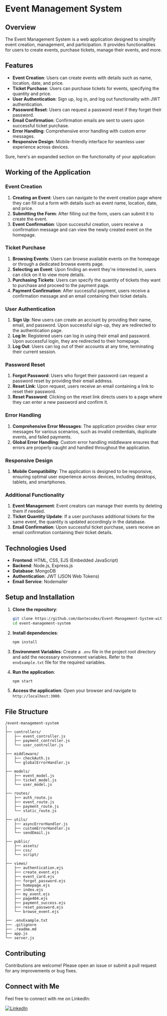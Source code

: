 # Event Management System

## Overview

The Event Management System is a web application designed to simplify event creation, management, and participation. It provides functionalities for users to create events, purchase tickets, manage their events, and more.

## Features

- **Event Creation**: Users can create events with details such as name, location, date, and price.
- **Ticket Purchase**: Users can purchase tickets for events, specifying the quantity and price.
- **User Authentication**: Sign up, log in, and log out functionality with JWT authentication.
- **Password Reset**: Users can request a password reset if they forget their password.
- **Email Confirmation**: Confirmation emails are sent to users upon successful ticket purchase.
- **Error Handling**: Comprehensive error handling with custom error messages.
- **Responsive Design**: Mobile-friendly interface for seamless user experience across devices.

Sure, here's an expanded section on the functionality of your application:

## Working of the Application

### Event Creation

1. **Creating an Event**: Users can navigate to the event creation page where they can fill out a form with details such as event name, location, date, and price.
2. **Submitting the Form**: After filling out the form, users can submit it to create the event.
3. **Event Confirmation**: Upon successful creation, users receive a confirmation message and can view the newly created event on the homepage.

### Ticket Purchase

1. **Browsing Events**: Users can browse available events on the homepage or through a dedicated browse events page.
2. **Selecting an Event**: Upon finding an event they're interested in, users can click on it to view more details.
3. **Purchasing Tickets**: Users can specify the quantity of tickets they want to purchase and proceed to the payment page.
4. **Payment Confirmation**: After successful payment, users receive a confirmation message and an email containing their ticket details.

### User Authentication

1. **Sign Up**: New users can create an account by providing their name, email, and password. Upon successful sign-up, they are redirected to the authentication page.
2. **Log In**: Registered users can log in using their email and password. Upon successful login, they are redirected to their homepage.
3. **Log Out**: Users can log out of their accounts at any time, terminating their current session.

### Password Reset

1. **Forgot Password**: Users who forget their password can request a password reset by providing their email address.
2. **Reset Link**: Upon request, users receive an email containing a link to reset their password.
3. **Reset Password**: Clicking on the reset link directs users to a page where they can enter a new password and confirm it.

### Error Handling

1. **Comprehensive Error Messages**: The application provides clear error messages for various scenarios, such as invalid credentials, duplicate events, and failed payments.
2. **Global Error Handling**: Custom error handling middleware ensures that errors are properly caught and handled throughout the application.

### Responsive Design

1. **Mobile Compatibility**: The application is designed to be responsive, ensuring optimal user experience across devices, including desktops, tablets, and smartphones.

### Additional Functionality

1. **Event Management**: Event creators can manage their events by deleting them if needed.
2. **Ticket Quantity Update**: If a user purchases additional tickets for the same event, the quantity is updated accordingly in the database.
3. **Email Confirmation**: Upon successful ticket purchase, users receive an email confirmation containing their ticket details.


## Technologies Used

- **Frontend**: HTML, CSS, EJS (Embedded JavaScript)
- **Backend**: Node.js, Express.js
- **Database**: MongoDB
- **Authentication**: JWT (JSON Web Tokens)
- **Email Service**: Nodemailer

## Setup and Installation

1. **Clone the repository**:
    ```sh
    git clone https://github.com/dantecodex/Event-Management-System-with-Ticket-Booking.git
    cd event-management-system
    ```

2. **Install dependencies**:
    ```sh
    npm install
    ```

3. **Environment Variables**:
    Create a `.env` file in the project root directory and add the necessary environment variables. Refer to the `envExample.txt` file for the required variables.

4. **Run the application**:
    ```sh
    npm start
    ```

5. **Access the application**:
    Open your browser and navigate to `http://localhost:3000`.

## File Structure

```
/event-management-system
│
├── controllers/
│   ├── event_controller.js
│   ├── payment_controller.js
│   └── user_controller.js
│
├── middleware/
│   ├── checkAuth.js
│   └── globalErrorHandler.js
│
├── models/
│   ├── event_model.js
│   ├── ticket_model.js
│   └── user_model.js
│
├── routes/
│   ├── auth_route.js
│   ├── event_route.js
│   ├── payment_route.js
│   └── static_route.js
│
├── utils/
│   ├── asyncErrorHandler.js
│   ├── customErrorHandler.js
│   └── sendEmail.js
│
├── public/
│   ├── assets/
│   ├── css/
│   └── script/
│
├── views/
│   ├── authentication.ejs
│   ├── create_event.ejs
│   ├── event_card.ejs
│   ├── forgot_password.ejs
│   ├── homepage.ejs
│   ├── index.ejs
│   ├── my_event.ejs
│   ├── page404.ejs
│   ├── payment_success.ejs
│   ├── reset_password.ejs
│   └── browse_event.ejs
│
├── .envExample.txt
├── .gitignore
├── .readme.md
├── app.js
└── server.js
```

## Contributing

Contributions are welcome! Please open an issue or submit a pull request for any improvements or bug fixes.

## Connect with Me

Feel free to connect with me on LinkedIn:

[![LinkedIn](https://img.shields.io/badge/LinkedIn-Profile-blue)](https://www.linkedin.com/in/anshulrajput237)